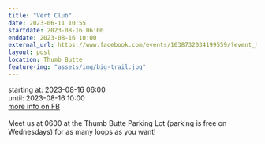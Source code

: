 ```yaml
---
title: "Vert Club"
date: 2023-06-11 10:55
startdate: 2023-08-16 06:00
enddate: 2023-08-16 10:00
external_url: https://www.facebook.com/events/1038732034199559/?event_time_id=1038732064199556
layout: post
location: Thumb Butte
feature-img: "assets/img/big-trail.jpg"
---
```


starting at: 2023-08-16 06:00<br>until: 2023-08-16 10:00<br><a href="https://www.facebook.com/events/1038732034199559/?event_time_id=1038732064199556">more info on FB</a><br><br>Meet us at 0600 at the Thumb Butte Parking Lot (parking is free on Wednesdays) for as many loops as you want! <br>
  <br>
  
